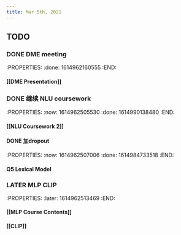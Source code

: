 ```yaml
---
title: Mar 5th, 2021
---
```


## TODO
### DONE DME meeting
:PROPERTIES:
:done: 1614962160555
:END:
#### [[DME Presentation]]
### DONE 继续 NLU coursework
:PROPERTIES:
:now: 1614962505530
:done: 1614990138480
:END:
#### [[NLU Coursework 2]]
#### DONE 加dropout
:PROPERTIES:
:now: 1614962507006
:done: 1614984733518
:END:
#### Q5 Lexical Model
### LATER MLP CLIP
:PROPERTIES:
:later: 1614962513469
:END:
#### [[MLP Course Contents]]
#### [[CLIP]]
###
###
